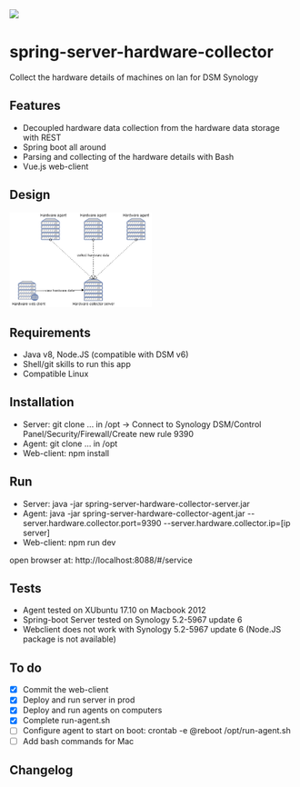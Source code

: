 <img src="https://travis-ci.org/aquenneville/spring-boot-server-hardware-collector.svg?branch=master"/>

# spring-server-hardware-collector
Collect the hardware details of machines on lan for DSM Synology 

Features
----------------------------------
- Decoupled hardware data collection from the hardware data storage with REST 
- Spring boot all around
- Parsing and collecting of the hardware details with Bash 
- Vue.js web-client

Design
----------------------------------
<img width="250" alt="1st page" src="sshc-diagram.png">


Requirements
----------------------------------
- Java v8, Node.JS (compatible with DSM v6)
- Shell/git skills to run this app
- Compatible Linux 


Installation
----------------------------------
- Server: git clone ... in /opt -> Connect to Synology DSM/Control Panel/Security/Firewall/Create new rule 9390
- Agent: git clone ... in /opt
- Web-client: npm install


Run
----------------------------------
- Server: java -jar spring-server-hardware-collector-server.jar
- Agent: java -jar spring-server-hardware-collector-agent.jar --server.hardware.collector.port=9390 --server.hardware.collector.ip=[ip server] 
- Web-client: npm run dev 

open browser at: http://localhost:8088/#/service


Tests
----------------------------------
- Agent tested on XUbuntu 17.10 on Macbook 2012
- Spring-boot Server tested on Synology 5.2-5967 update 6 
- Webclient does not work with Synology 5.2-5967 update 6 (Node.JS package is not available)


To do 
----------------------------------
- [x] Commit the web-client
- [x] Deploy and run server in prod
- [x] Deploy and run agents on computers
- [x] Complete run-agent.sh
- [ ] Configure agent to start on boot: crontab -e @reboot /opt/run-agent.sh
- [ ] Add bash commands for Mac

Changelog
-----------------------------------
